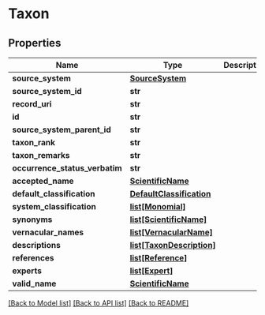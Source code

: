 # Taxon

## Properties
Name | Type | Description | Notes
------------ | ------------- | ------------- | -------------
**source_system** | [**SourceSystem**](SourceSystem.md) |  | [optional] 
**source_system_id** | **str** |  | [optional] 
**record_uri** | **str** |  | [optional] 
**id** | **str** |  | [optional] 
**source_system_parent_id** | **str** |  | [optional] 
**taxon_rank** | **str** |  | [optional] 
**taxon_remarks** | **str** |  | [optional] 
**occurrence_status_verbatim** | **str** |  | [optional] 
**accepted_name** | [**ScientificName**](ScientificName.md) |  | [optional] 
**default_classification** | [**DefaultClassification**](DefaultClassification.md) |  | [optional] 
**system_classification** | [**list[Monomial]**](Monomial.md) |  | [optional] 
**synonyms** | [**list[ScientificName]**](ScientificName.md) |  | [optional] 
**vernacular_names** | [**list[VernacularName]**](VernacularName.md) |  | [optional] 
**descriptions** | [**list[TaxonDescription]**](TaxonDescription.md) |  | [optional] 
**references** | [**list[Reference]**](Reference.md) |  | [optional] 
**experts** | [**list[Expert]**](Expert.md) |  | [optional] 
**valid_name** | [**ScientificName**](ScientificName.md) |  | [optional] 

[[Back to Model list]](../README.md#documentation-for-models) [[Back to API list]](../README.md#documentation-for-api-endpoints) [[Back to README]](../README.md)


